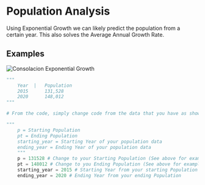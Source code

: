# Population Analysis
Using Exponential Growth we can likely predict the population from a certain year. This also solves the Average Annual Growth Rate.

## Examples
![Consolacion Exponential Growth](https://user-images.githubusercontent.com/48512644/167894894-c5298960-c8d3-47eb-8d17-d3c205c7dc38.png)

```py
"""
    Year  |   Population
    2015      131,528
    2020      148,012
"""

# From the code, simply change code from the data that you have as shown below.

"""
    p = Starting Population
    pt = Ending Population
    starting_year = Starting Year of your population data
    ending_year = Ending Year of your population data
    """
    p = 131528 # Change to your Starting Population (See above for example)
    pt = 148012 # Change to you Ending Population (See above for example)
    starting_year = 2015 # Starting Year from your starting Population
    ending_year = 2020 # Ending Year from your ending Population
```
